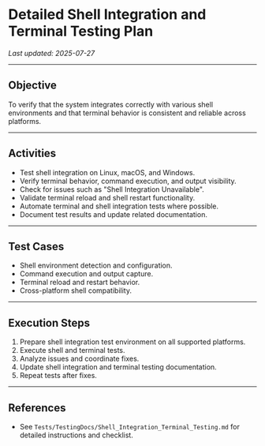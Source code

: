# Detailed Shell Integration and Terminal Testing Plan

_Last updated: 2025-07-27_

---

## Objective

To verify that the system integrates correctly with various shell environments and that terminal behavior is consistent and reliable across platforms.

---

## Activities

- Test shell integration on Linux, macOS, and Windows.
- Verify terminal behavior, command execution, and output visibility.
- Check for issues such as "Shell Integration Unavailable".
- Validate terminal reload and shell restart functionality.
- Automate terminal and shell integration tests where possible.
- Document test results and update related documentation.

---

## Test Cases

- Shell environment detection and configuration.
- Command execution and output capture.
- Terminal reload and restart behavior.
- Cross-platform shell compatibility.

---

## Execution Steps

1. Prepare shell integration test environment on all supported platforms.
2. Execute shell and terminal tests.
3. Analyze issues and coordinate fixes.
4. Update shell integration and terminal testing documentation.
5. Repeat tests after fixes.

---

## References

- See `Tests/TestingDocs/Shell_Integration_Terminal_Testing.md` for detailed instructions and checklist.
